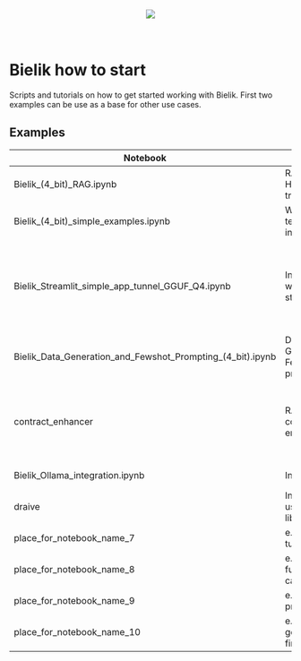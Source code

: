 <h1 align="center">
<img src="https://huggingface.co/speakleash/Bielik-7B-Instruct-v0.1/raw/main/speakleash_cyfronet.png">
</h1><br>

# Bielik how to start
Scripts and tutorials on how to get started working with Bielik.
First two examples can be use as a base for other use cases.

## Examples

| Notebook                                                    | Category                            | Description                                                                            |
|-------------------------------------------------------------|-------------------------------------| -------------------------------------------------------------------------------------- |
| Bielik_(4_bit)_RAG.ipynb                                    | RAG with HuggingFace transformers   | description_1                                                                          |
| Bielik_(4_bit)_simple_examples.ipynb                        | Work with text, docs, inference     | description_2                                                                          |
| Bielik_Streamlit_simple_app_tunnel_GGUF_Q4.ipynb            | Inference with streaming            | Simple Streamlit app with streaming from quantized Bielik (GGUF Q4) on collab with tunnel
| Bielik_Data_Generation_and_Fewshot_Prompting_(4_bit).ipynb  | Data Generation, Few-shot prompting | description_3                                                                          |
| contract_enhancer                                           | RAG for contract enhancement        | Bielik will show you how to improve your contracts based on your own contract library. |
| Bielik_Ollama_integration.ipynb                             | Inference                           | Ollama CLI/API tutorial                                                                |
| draive                                                      | Inference using draive lib          | description_5                                                                          |
| place_for_notebook_name_7                                   | e.g. fine-tuning                    | description_7                                                                          |
| place_for_notebook_name_8                                   | e.g. RAG, function calling          | description_8                                                                          |
| place_for_notebook_name_9                                   | e.g. prefix, prompting              | description_9                                                                          |
| place_for_notebook_name_10                                  | e.g. data generation, fine-tuning   | description_10                                                                         |

